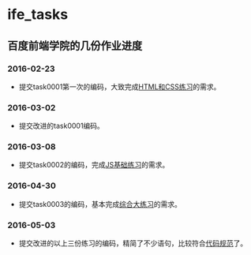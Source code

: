 # ife_tasks
## 百度前端学院的几份作业进度

### 2016-02-23

- 提交task0001第一次的编码，大致完成[HTML和CSS练习](https://github.com/baidu-ife/ife/tree/master/2015_spring/task/task0001)的需求。

### 2016-03-02

- 提交改进的task0001编码。

### 2016-03-08

- 提交task0002的编码，完成[JS基础练习](https://github.com/baidu-ife/ife/tree/master/2015_spring/task/task0002)的需求。

### 2016-04-30

- 提交task0003的编码，基本完成[综合大练习](https://github.com/baidu-ife/ife/tree/master/2015_spring/task/task0003)的需求。

### 2016-05-03

- 提交改进的以上三份练习的编码，精简了不少语句，比较符合[代码规范](https://github.com/ecomfe/spec)了。